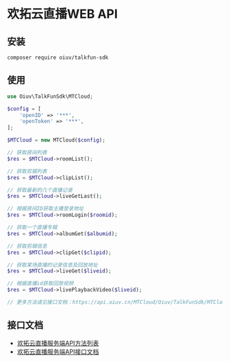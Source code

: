# 欢拓云直播WEB API

## 安装

```
composer require oiuv/talkfun-sdk
```

## 使用

```php
use Oiuv\TalkFunSdk\MTCloud;

$config = [
    'openID' => '***',
    'openToken' => '***',
];

$MTCloud = new MTCloud($config);

// 获取房间列表
$res = $MTCloud->roomList();

// 获取剪辑列表
$res = $MTCloud->clipList();

// 获取最新的几个直播记录
$res = $MTCloud->liveGetLast();

// 根据房间ID获取主播登录地址
$res = $MTCloud->roomLogin($roomid);

// 获取一个直播专辑
$res = $MTCloud->albumGet($albumid);

// 获取剪辑信息
$res = $MTCloud->clipGet($clipid);

// 获取某场直播的记录信息及回放地址
$res = $MTCloud->liveGet($liveid);

// 根据直播id获取回放视频
$res = $MTCloud->livePlaybackVideo($liveid);

// 更多方法请见接口文档：https://api.oiuv.cn/MTCloud/Oiuv/TalkFunSdk/MTCloud.html
```
## 接口文档

 * [欢拓云直播服务端API方法列表](https://api.oiuv.cn/MTCloud)
 * [欢拓云直播服务端API接口文档](https://open.talk-fun.com/docs/getstartV2/api/backend_api.html)
